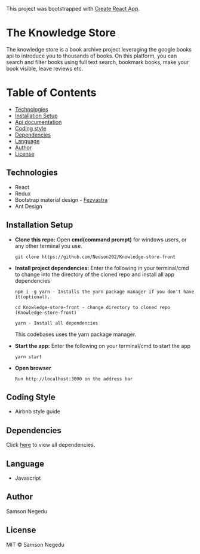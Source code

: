 This project was bootstrapped with [Create React App](https://github.com/facebookincubator/create-react-app).

# The Knowledge Store

The knowledge store is a book archive project leveraging the google books api to introduce you to thousands of books. On this platform, you can search and filter books using full text search, bookmark books, make your book visible, leave reviews etc.

# Table of Contents
* [Technologies](https://github.com/Nedson202/Knowledge-store-front#technologies)
* [Installation Setup](https://github.com/Nedson202/Knowledge-store-front#installation-setup)
* [Api documentation](https://github.com/Nedson202/Knowledge-store-front#api-documentation)
* [Coding style](https://github.com/Nedson202/Knowledge-store-front#coding-style)
* [Dependencies](https://github.com/Nedson202/Knowledge-store-front#dependencies)
* [Language](https://github.com/Nedson202/Knowledge-store-front#language)
* [Author](https://github.com/Nedson202/Knowledge-store-front#author)
* [License](https://github.com/Nedson202/Knowledge-store-front#license)


## Technologies
* React
* Redux
* Bootstrap material design - [Fezvastra](https://fezvrasta.github.io/bootstrap-material-design/docs/4.0/getting-started/introduction/)
* Ant Design

## Installation Setup

* **Clone this repo:** Open **cmd(command prompt)** for windows users, or any other terminal you use. 
    
      git clone https://github.com/Nedson202/Knowledge-store-front

* **Install project dependencies:** Enter the following in your terminal/cmd to change into the directory of the cloned repo and install all app dependencies

      npm i -g yarn - Installs the yarn package manager if you don't have it(optional).
      
      cd Knowledge-store-front - change directory to cloned repo (Knowledge-store-front)
      
      yarn - Install all dependencies
      
  This codebases uses the yarn package manager.
      
* **Start the app:** Enter the following on your terminal/cmd to start the app
    
      yarn start
      
* **Open browser**

      Run http://localhost:3000 on the address bar
      
## Coding Style
* Airbnb style guide

## Dependencies
Click [here](https://github.com/Nedson202/Knowledge-store-front/blob/develop/package.json) to view all dependencies.

## Language
* Javascript
      
## Author
  Samson Negedu
      
## License

MIT © Samson Negedu
